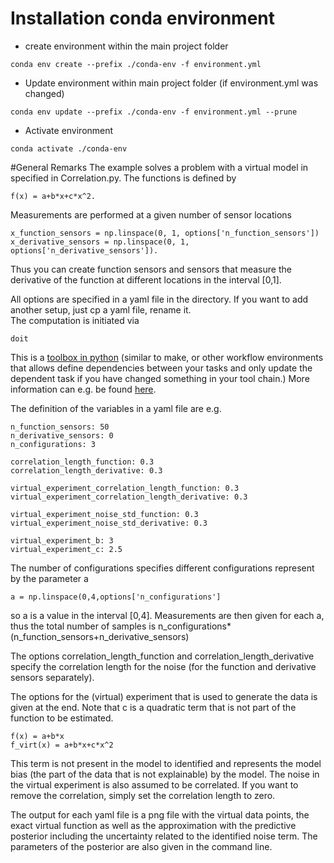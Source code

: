 # Installation conda environment
* create environment within the main project folder
```
conda env create --prefix ./conda-env -f environment.yml 
```

* Update environment within main project folder (if environment.yml was changed)
```
conda env update --prefix ./conda-env -f environment.yml --prune
```

* Activate environment
```
conda activate ./conda-env
```

#General Remarks
The example solves a problem with a virtual model in specified in Correlation.py. The functions is 
defined by
```
f(x) = a+b*x+c*x^2.
```
Measurements are performed at a given number of sensor locations
```
x_function_sensors = np.linspace(0, 1, options['n_function_sensors'])
x_derivative_sensors = np.linspace(0, 1, options['n_derivative_sensors']).
```
Thus you can create function sensors and sensors that measure the derivative of the function
at different locations in the interval [0,1].

All options are specified in a yaml file in the directory. If you want to add another setup, just cp a yaml file, rename it.  
The computation is initiated via
```
doit
```
This is a [toolbox in python](https://pydoit.org/) (similar to make, or other workflow environments that allows define dependencies between your tasks and only update the dependent task if you have changed something in your tool chain.)
More information can e.g. be found [here](https://bamresearch.github.io/Reproducible-Science/).

The definition of the variables in a yaml file are e.g.
```
n_function_sensors: 50
n_derivative_sensors: 0
n_configurations: 3

correlation_length_function: 0.3
correlation_length_derivative: 0.3

virtual_experiment_correlation_length_function: 0.3
virtual_experiment_correlation_length_derivative: 0.3

virtual_experiment_noise_std_function: 0.3
virtual_experiment_noise_std_derivative: 0.3

virtual_experiment_b: 3
virtual_experiment_c: 2.5
```
The number of configurations specifies different configurations represent by the parameter a
```
a = np.linspace(0,4,options['n_configurations']
```
so a is a value in the interval [0,4]. Measurements are then given for each a, thus the total number of 
samples is n_configurations*(n_function_sensors+n_derivative_sensors)

The options correlation_length_function and correlation_length_derivative specify the correlation 
length for the noise (for the function and derivative sensors separately). 

The options for the (virtual) experiment that is used to generate the data is given at the end. Note that c 
is a quadratic term that is not part of the function to be estimated.
```
f(x) = a+b*x
f_virt(x) = a+b*x+c*x^2
```
This term is not present in the model to identified and represents the model bias (the part of the data that is not explainable) by the model.
The noise in the virtual experiment is also assumed to be correlated. If you want to remove the correlation, simply set the correlation
length to zero. 

The output for each yaml file is a png file with the virtual data points, the exact virtual function as well as the approximation
with the predictive posterior including the uncertainty related to the identified noise term. The parameters of the posterior are also 
given in the command line.